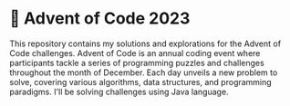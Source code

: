 # 🎄 Advent of Code 2023

This repository contains my solutions and explorations for the Advent of Code challenges.
Advent of Code is an annual coding event where participants tackle a series of programming puzzles and challenges throughout the month of December. Each day unveils a new problem to solve, covering various algorithms, data structures, and programming paradigms.
I'll be solving challenges using Java language.

